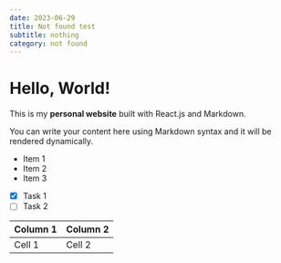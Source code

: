 ```yaml
---
date: 2023-06-29
title: Not found test
subtitle: nothing
category: not found
---
```



# Hello, World!
This is my **personal website** built with React.js and Markdown.

You can write your content here using Markdown syntax and it will be rendered dynamically.

- Item 1
- Item 2
- Item 3
- [x] Task 1
- [ ] Task 2

| Column 1 | Column 2 |
|----------|----------|
| Cell 1   | Cell 2   |
